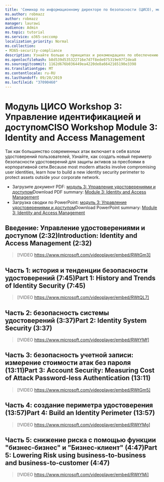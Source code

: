 ```yaml
---
title: 'Семинар по информационному директоре по безопасности (ЦИСО), модуль 3: идентификация и управление доступом'
ms.author: robmazz
author: robmazz
manager: laurawi
audience: Admin
ms.topic: tutorial
ms.service: o365-seccomp
localization_priority: Normal
ms.collection:
- M365-security-compliance
description: Узнайте больше о принципах и рекомендациях по обеспечению безопасности модернизации в Организации.
ms.openlocfilehash: b8d539d535322716e7d7f8ede075319e97f2dea8
ms.sourcegitcommit: 1162d676b036449ea4220de8a6642165190e3398
ms.translationtype: MT
ms.contentlocale: ru-RU
ms.lasthandoff: 09/20/2019
ms.locfileid: "37090460"
---
```

# <a name="ciso-workshop-module-3-identity-and-access-management"></a><span data-ttu-id="e0a0a-103">Модуль ЦИСО Workshop 3: Управление идентификацией и доступом</span><span class="sxs-lookup"><span data-stu-id="e0a0a-103">CISO Workshop Module 3: Identity and Access Management</span></span> 

<span data-ttu-id="e0a0a-104">Так как большинство современных атак включает в себя взлом удостоверений пользователей, Узнайте, как создать новый периметр безопасности удостоверений для защиты активов за пресбоями в корпоративной сети.</span><span class="sxs-lookup"><span data-stu-id="e0a0a-104">Because most modern attacks involve compromising user identities, learn how to build a new identity security perimeter to protect assets outside your corporate network.</span></span>

- <span data-ttu-id="e0a0a-105">Загрузите документ PDF: [модуль 3: Управление удостоверениями и доступом](../media/ciso-workshop-3-identity-protection.pdf)</span><span class="sxs-lookup"><span data-stu-id="e0a0a-105">Download PDF summary: [Module 3: Identity and Access Management](../media/ciso-workshop-3-identity-protection.pdf)</span></span>
- <span data-ttu-id="e0a0a-106">Загрузка сводки по PowerPoint: [модуль 3: Управление удостоверениями и доступом](https://docs.microsoft.com/office365/securitycompliance/media/ciso-workshop-3-identity-protection.pptx)</span><span class="sxs-lookup"><span data-stu-id="e0a0a-106">Download PowerPoint summary: [Module 3: Identity and Access Management](https://docs.microsoft.com/office365/securitycompliance/media/ciso-workshop-3-identity-protection.pptx)</span></span>

## <a name="introduction-identity-and-access-management-232"></a><span data-ttu-id="e0a0a-107">Введение: Управление удостоверениями и доступом (2:32)</span><span class="sxs-lookup"><span data-stu-id="e0a0a-107">Introduction: Identity and Access Management (2:32)</span></span>

> [!VIDEO https://www.microsoft.com/videoplayer/embed/RWtGm3]

## <a name="part-1-history-and-trends-of-identity-security-745"></a><span data-ttu-id="e0a0a-108">Часть 1: история и тенденции безопасности удостоверений (7:45)</span><span class="sxs-lookup"><span data-stu-id="e0a0a-108">Part 1: History and Trends of Identity Security (7:45)</span></span>

> [!VIDEO https://www.microsoft.com/videoplayer/embed/RWtQL7]

## <a name="part-2-identity-system-security-337"></a><span data-ttu-id="e0a0a-109">Часть 2: безопасность системы удостоверений (3:37)</span><span class="sxs-lookup"><span data-stu-id="e0a0a-109">Part 2: Identity System Security (3:37)</span></span>

> [!VIDEO https://www.microsoft.com/videoplayer/embed/RWtYMf]

## <a name="part-3-account-security-measuring-cost-of-attack-password-less-authentication-1311"></a><span data-ttu-id="e0a0a-110">Часть 3: безопасность учетной записи: измерение стоимости атак без пароля (13:11)</span><span class="sxs-lookup"><span data-stu-id="e0a0a-110">Part 3: Account Security: Measuring Cost of Attack Password-less Authentication (13:11)</span></span>

> [!VIDEO https://www.microsoft.com/videoplayer/embed/RWtGm5]

## <a name="part-4-build-an-identity-perimeter-1357"></a><span data-ttu-id="e0a0a-111">Часть 4: создание периметра удостоверения (13:57)</span><span class="sxs-lookup"><span data-stu-id="e0a0a-111">Part 4: Build an Identity Perimeter (13:57)</span></span>

> [!VIDEO https://www.microsoft.com/videoplayer/embed/RWtYMg]

## <a name="part-5-lowering-risk-using-business-to-business-and-business-to-customer-447"></a><span data-ttu-id="e0a0a-112">Часть 5: снижение риска с помощью функции "бизнес-бизнес" и "Бизнес-клиент" (4:47)</span><span class="sxs-lookup"><span data-stu-id="e0a0a-112">Part 5: Lowering Risk using business-to-business and business-to-customer (4:47)</span></span>

> [!VIDEO https://www.microsoft.com/videoplayer/embed/RWtYMi]
